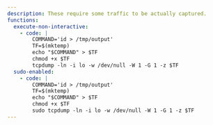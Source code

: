 ```yaml
---
description: These require some traffic to be actually captured.
functions:
  execute-non-interactive:
    - code: |
        COMMAND='id > /tmp/output'
        TF=$(mktemp)
        echo "$COMMAND" > $TF
        chmod +x $TF
        tcpdump -ln -i lo -w /dev/null -W 1 -G 1 -z $TF
  sudo-enabled:
    - code: |
        COMMAND='id > /tmp/output'
        TF=$(mktemp)
        echo "$COMMAND" > $TF
        chmod +x $TF
        sudo tcpdump -ln -i lo -w /dev/null -W 1 -G 1 -z $TF
---
```

